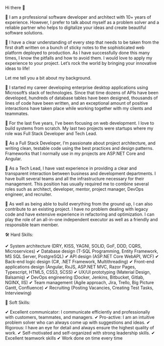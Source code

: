 Hi there 👋

<!--
**m-ratnikov/m-ratnikov** is a ✨ _special_ ✨ repository because its `README.md` (this file) appears on your GitHub profile.

Here are some ideas to get you started:

- 🔭 I’m currently working on ...
- 🌱 I’m currently learning ...
- 👯 I’m looking to collaborate on ...
- 🤔 I’m looking for help with ...
- 💬 Ask me about ...
- 📫 How to reach me: ...
- 😄 Pronouns: ...
- ⚡ Fun fact: ...
-->

🔸 I am a professional software developer and architect with 10+ years of experience. However, I prefer to talk about myself as a problem solver and a reliable partner who helps to digitalize your ideas and create beautiful software solutions. 

🔸 I have a clear understanding of every step that needs to be taken from the first draft written on a bunch of sticky notes to the sophisticated web platform deployed to production. As I have successfully done this many times, I know the pitfalls and how to avoid them. I would love to apply my experience to your project. Let’s rock the world by bringing your innovative ideas to life! 

Let me tell you a bit about my background.

🔸 I started my career developing enterprise desktop applications using Microsoft’s stack of technologies. Since that time dozens of APIs have been developed, hundreds of database tables have been designed, thousands of lines of code have been written, and an exceptional amount of positive interactions have taken place while working together with my clients and teammates.

🔸 For the last five years, I’ve been focusing on web development. I love to build systems from scratch. My last two projects were startups where my role was Full Stack Developer and Tech Lead.

🔸 As a Full Stack Developer, I’m passionate about project architecture, and writing clean, testable code using the best practices and design patterns. Frameworks that I normally use in my projects are ASP.NET Core and Angular.

🔸 As a Tech Lead, I have vast experience in providing a clear and transparent interaction between business and development departments. I have built several teams and all the infrastructure necessary for their management. This position has usually required me to combine several roles such as architect, developer, mentor, project manager, DevOps engineer, and recruiter. 

🔸 As well as being able to build everything from the ground up, I can also contribute to an existing project. I have no problem dealing with legacy code and have extensive experience in refactoring and optimization. I can play the role of an all-in-one independent executor as well as a friendly and responsible team member. 

🛠 Hard Skills:  

✔	System architecture (DRY, KISS, YAGNI, SOLID, GoF, DDD, CQRS, Microservices)
✔	Database design (T-SQL Programming, Entity Framework, MS SQL Server, PostgreSQL)
✔	API design (ASP.NET Core WebAPI, WCF)
✔	Back-end logic design (C#, .NET Framework, Multithreading)
✔	Front-end applications design (Angular, RxJS, ASP.NET MVC, Razor Pages, Typescript, HTML5, CSS3, SCSS)
✔	UX/UI prototyping (Material Design, Balsamiq)
✔	DevOps engineering (Docker, Jenkins, Bitbucket, Gitlab, NGINX, IIS)
✔	Team management (Agile approach, Jira, Trello, Big Picture Gantt, Confluence)
✔	Recruiting (Posting Vacancies, Creating Test Tasks, Interviewing)

🧑 Soft Skills:

✔	Excellent communicator: I communicate efficiently and professionally with customers, teammates, and managers. 
✔	Pro-active: I am an intuitive problem solver who can always come up with suggestions and ideas.
✔	Rigorous: I have an eye for detail and always ensure the highest quality of work.
✔	Self-motivated and self-organized with strong leadership skills.
✔	Excellent teamwork skills
✔	Work done on time every time
